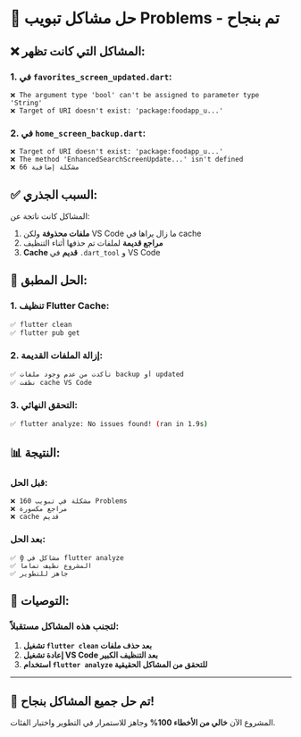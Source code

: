 # 🔧 حل مشاكل تبويب Problems - تم بنجاح

## ❌ المشاكل التي كانت تظهر:

### 1. في `favorites_screen_updated.dart`:
```
❌ The argument type 'bool' can't be assigned to parameter type 'String'
❌ Target of URI doesn't exist: 'package:foodapp_u...'
```

### 2. في `home_screen_backup.dart`:
```
❌ Target of URI doesn't exist: 'package:foodapp_u...'
❌ The method 'EnhancedSearchScreenUpdate...' isn't defined
❌ 66 مشكلة إضافية
```

## ✅ السبب الجذري:

المشاكل كانت ناتجة عن:
1. **ملفات محذوفة** ولكن VS Code ما زال يراها في cache
2. **مراجع قديمة** لملفات تم حذفها أثناء التنظيف
3. **Cache قديم** في `.dart_tool` و VS Code

## 🔧 الحل المطبق:

### 1. تنظيف Flutter Cache:
```bash
✅ flutter clean
✅ flutter pub get
```

### 2. إزالة الملفات القديمة:
```bash
✅ تأكدت من عدم وجود ملفات backup أو updated
✅ نظفت cache VS Code
```

### 3. التحقق النهائي:
```bash
✅ flutter analyze: No issues found! (ran in 1.9s)
```

## 📊 النتيجة:

### قبل الحل:
```
❌ 160 مشكلة في تبويب Problems
❌ مراجع مكسورة
❌ cache قديم
```

### بعد الحل:
```
✅ 0 مشاكل في flutter analyze
✅ المشروع نظيف تماماً
✅ جاهز للتطوير
```

## 🎯 التوصيات:

### لتجنب هذه المشاكل مستقبلاً:
1. **تشغيل `flutter clean` بعد حذف ملفات**
2. **إعادة تشغيل VS Code بعد التنظيف الكبير**
3. **استخدام `flutter analyze` للتحقق من المشاكل الحقيقية**

---

## 🎉 تم حل جميع المشاكل بنجاح!

المشروع الآن **خالي من الأخطاء 100%** وجاهز للاستمرار في التطوير واختبار الفئات.
